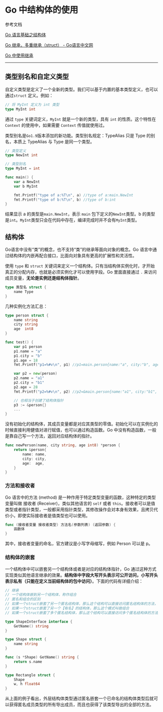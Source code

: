 # Go 中结构体的使用

参考文档

[Go 语言基础之结构体](https://www.liwenzhou.com/posts/Go/10_struct/)

[Go 继承，多重继承（struct） - Go语言中文网 ](https://studygolang.com/articles/12175)

[Go 中使用继承](https://segmentfault.com/a/1190000022429780)

---



## 类型别名和自定义类型

自定义类型是定义了一个全新的类型。我们可以基于内置的基本类型定义，也可以通过`struct` 定义。例如：

```go
// 将 MyInt 定义为 int 类型
type MyInt int
```

通过 `type` 关键词定义，`MyInt` 就是一个新的类型，具有 `int` 的性质。这个特性在 `Context` 的使用中，如果需要 `Context` 传值就使用过。

类型别名是`Go1.9`版本添加的新功能。类型别名规定：TypeAlias 只是 Type 的别名，本质上 TypeAlias 与 Type 是同一个类型。

```go
// 类型定义
type NewInt int

// 类型别名
type MyInt = int

func main() {
    var a NewInt
    var b MyInt

    fmt.Printf("type of a:%T\n", a) //type of a:main.NewInt
    fmt.Printf("type of b:%T\n", b) //type of b:int
}
```

结果显示 a 的类型是`main.NewInt`，表示 `main` 包下定义的`NewInt`类型。b 的类型是`int`。`MyInt`类型只会在代码中存在，编译完成时并不会有`MyInt`类型。

## 结构体

Go语言中没有“类”的概念，也不支持“类”的继承等面向对象的概念。Go 语言中通过结构体的内嵌再配合接口，比面向对象具有更高的扩展性和灵活性。

使用 `type` 和 `struct` 关键词来定义一个结构体。只有当结构体实例化时，才开始真正的分配内存，也就是必须实例化才可以使用字段。Go 里面直接通过 `.` 来访问成员变量，**无论是实例还是结构体指针**。

```go
type 类型名 struct {
    name Type
}
```

几种实例化方法汇总：

```go
type person struct {
    name string
    city string
    age  int8
}

func test() {
    var p1 person
    p1.name = "a"
    p1.city = "b"
    p1.age = 18
    fmt.Printf("p1=%#v\n", p1) //p1=main.person{name:"a", city:"b", age:18}

    var p2 = new(person)
    p2.name = "a1"
    p2.city = "b1"
    p2.age = 28
    fmt.Printf("p2=%#v\n", p2) //p2=&main.person{name:"a1", city:"b1", age:28}

    // 也相当于创建了结构体指针
    p3 := &person{}
    ...
}
```

没有初始化的结构体，其成员变量都是对应其类型的零值。初始化可以在实例化的时候直接利用健值对进行赋值，也可以通过构造函数。Go 中没有构造函数，一般是靠自己写一个方法，返回对应结构体的指针。

```go
func newPerson(name, city string, age int8) *person {
    return &person{
        name: name,
        city: city,
        age:  age,
    }
}
```

### 方法和接收者

Go 语言中的方法 (method) 是一种作用于特定类型变量的函数，这种特定的类型变量叫做 接收者 (Receiver)，类似其他语言的 `self` 或者 `this`。接收者可以是值类型或者指针类型，一般都采用指针类型，其修改操作会对本身有效果，且拷贝代价小，即使实际接收者是值类型也可以使用。

```go
func (接收者变量 接收者类型) 方法名(参数列表) (返回参数) {
    函数体
}
```

其中，接收者变量的命名，官方建议是小写字母缩写，例如 Person 可以是 p。

### 结构体的嵌套

一个结构体中可以嵌套另一个结构体或者是对应的结构体指针，Go 通过这种方式实现类似其他语言继承的效果。**结构体中字段大写开头表示可公开访问，小写开头表示私有（只能在定义当前结构体的包中访问）**。下面的代码有详细介绍：

```go
// 继承
// 一个结构体嵌到另一个结构体，称作组合
// 匿名和组合的区别
// 如果一个struct嵌套了另一个匿名结构体，那么这个结构可以直接访问匿名结构体的方法，从而实现继承
// 如果一个struct嵌套了另一个【有名】的结构体，那么这个模式叫做组合
// 如果一个struct嵌套了多个匿名结构体，那么这个结构可以直接访问多个匿名结构体的方法，从而实现多重继承

type ShapeInterface interface {
    GetName() string
}

type Shape struct {
    name string
}

func (s *Shape) GetName() string {
    return s.name
}

type Rectangle struct {
    Shape
    w, h float64
}
```

从上面的例子看出，外层结构体类型通过匿名嵌套一个已命名的结构体类型后就可以获得匿名成员类型的所有导出成员，而且也获得了该类型导出的全部的方法。


